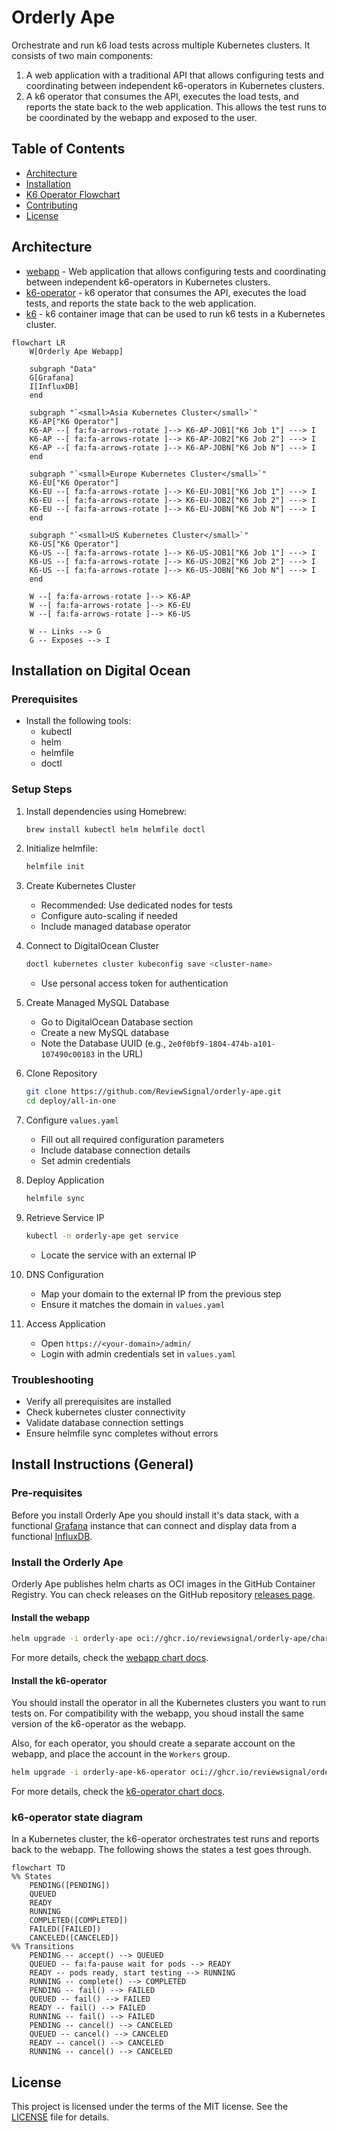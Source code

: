# Orderly Ape

Orchestrate and run k6 load tests across multiple Kubernetes clusters. It consists of two main components:

1. A web application with a traditional API that allows configuring tests and coordinating between independent k6-operators in Kubernetes clusters.
2. A k6 operator that consumes the API, executes the load tests, and reports the state back to the web application. This allows the test runs to be coordinated by the webapp and exposed to the user.

## Table of Contents

-   [Architecture](#architecture)
-   [Installation](#installation)
-   [K6 Operator Flowchart](#flowchart)
-   [Contributing](#contributing)
-   [License](#license)

## Architecture

-   [webapp](webapp) - Web application that allows configuring tests and coordinating between independent k6-operators in Kubernetes clusters.
-   [k6-operator](k6-operator) - k6 operator that consumes the API, executes the load tests, and reports the state back to the web application.
-   [k6](k6) - k6 container image that can be used to run k6 tests in a Kubernetes cluster.

```mermaid
flowchart LR
    W[Orderly Ape Webapp]

    subgraph "Data"
    G[Grafana]
    I[InfluxDB]
    end

    subgraph "`<small>Asia Kubernetes Cluster</small>`"
    K6-AP["K6 Operator"]
    K6-AP --[ fa:fa-arrows-rotate ]--> K6-AP-JOB1["K6 Job 1"] ---> I
    K6-AP --[ fa:fa-arrows-rotate ]--> K6-AP-JOB2["K6 Job 2"] ---> I
    K6-AP --[ fa:fa-arrows-rotate ]--> K6-AP-JOBN["K6 Job N"] ---> I
    end

    subgraph "`<small>Europe Kubernetes Cluster</small>`"
    K6-EU["K6 Operator"]
    K6-EU --[ fa:fa-arrows-rotate ]--> K6-EU-JOB1["K6 Job 1"] ---> I
    K6-EU --[ fa:fa-arrows-rotate ]--> K6-EU-JOB2["K6 Job 2"] ---> I
    K6-EU --[ fa:fa-arrows-rotate ]--> K6-EU-JOBN["K6 Job N"] ---> I
    end

    subgraph "`<small>US Kubernetes Cluster</small>`"
    K6-US["K6 Operator"]
    K6-US --[ fa:fa-arrows-rotate ]--> K6-US-JOB1["K6 Job 1"] ---> I
    K6-US --[ fa:fa-arrows-rotate ]--> K6-US-JOB2["K6 Job 2"] ---> I
    K6-US --[ fa:fa-arrows-rotate ]--> K6-US-JOBN["K6 Job N"] ---> I
    end

    W --[ fa:fa-arrows-rotate ]--> K6-AP
    W --[ fa:fa-arrows-rotate ]--> K6-EU
    W --[ fa:fa-arrows-rotate ]--> K6-US

    W -- Links --> G
    G -- Exposes --> I
```

## Installation on Digital Ocean

### Prerequisites

- Install the following tools:
  - kubectl
  - helm
  - helmfile
  - doctl

### Setup Steps

1. Install dependencies using Homebrew:
   ```bash
   brew install kubectl helm helmfile doctl
   ```

2. Initialize helmfile:
   ```bash
   helmfile init
   ```

3. Create Kubernetes Cluster
   - Recommended: Use dedicated nodes for tests
   - Configure auto-scaling if needed
   - Include managed database operator

4. Connect to DigitalOcean Cluster
   ```bash
   doctl kubernetes cluster kubeconfig save <cluster-name>
   ```
   - Use personal access token for authentication

5. Create Managed MySQL Database
   - Go to DigitalOcean Database section
   - Create a new MySQL database
   - Note the Database UUID (e.g., `2e0f0bf9-1804-474b-a101-107490c00183` in the URL)

6. Clone Repository
   ```bash
   git clone https://github.com/ReviewSignal/orderly-ape.git
   cd deploy/all-in-one
   ```

7. Configure `values.yaml`
   - Fill out all required configuration parameters
   - Include database connection details
   - Set admin credentials

8. Deploy Application
   ```bash
   helmfile sync
   ```

9. Retrieve Service IP
   ```bash
   kubectl -n orderly-ape get service
   ```
   - Locate the service with an external IP

10. DNS Configuration
    - Map your domain to the external IP from the previous step
    - Ensure it matches the domain in `values.yaml`

11. Access Application
    - Open `https://<your-domain>/admin/`
    - Login with admin credentials set in `values.yaml`

### Troubleshooting

- Verify all prerequisites are installed
- Check kubernetes cluster connectivity
- Validate database connection settings
- Ensure helmfile sync completes without errors


## Install Instructions (General)

### Pre-requisites

Before you install Orderly Ape you should install it's data stack, with a functional [Grafana](https://artifacthub.io/packages/helm/grafana/grafana)
instance that can connect and display data from a functional [InfluxDB](https://artifacthub.io/packages/helm/influxdata/influxdb2).

### Install the Orderly Ape

Orderly Ape publishes helm charts as OCI images in the GitHub Container Registry. You can check releases on the GitHub
repository [releases page](https://github.com/ReviewSignal/orderly-ape/releases).

#### Install the webapp

```bash
helm upgrade -i orderly-ape oci://ghcr.io/reviewsignal/orderly-ape/charts/orderly-ape v0.1.0
```

For more details, check the [webapp chart docs](deploy/charts/webapp/README.md).

#### Install the k6-operator

You should install the operator in all the Kubernetes clusters you want to run tests on. For compatibility with the
webapp, you shoud install the same version of the k6-operator as the webapp.

Also, for each operator, you should create a separate account on the webapp, and place the account in the `Workers`
group.

```bash
helm upgrade -i orderly-ape-k6-operator oci://ghcr.io/reviewsignal/orderly-ape/charts/k6-operator v0.1.0
```

For more details, check the [k6-operator chart docs](deploy/charts/k6-operator/README.md).

### k6-operator state diagram

In a Kubernetes cluster, the k6-operator orchestrates test runs and reports back to the webapp. The following shows the states a test goes through.

```mermaid
flowchart TD
%% States
    PENDING([PENDING])
    QUEUED
    READY
    RUNNING
    COMPLETED([COMPLETED])
    FAILED([FAILED])
    CANCELED([CANCELED])
%% Transitions
    PENDING -- accept() --> QUEUED
    QUEUED -- fa:fa-pause wait for pods --> READY
    READY -- pods ready, start testing --> RUNNING
    RUNNING -- complete() --> COMPLETED
    PENDING -- fail() --> FAILED
    QUEUED -- fail() --> FAILED
    READY -- fail() --> FAILED
    RUNNING -- fail() --> FAILED
    PENDING -- cancel() --> CANCELED
    QUEUED -- cancel() --> CANCELED
    READY -- cancel() --> CANCELED
    RUNNING -- cancel() --> CANCELED
```

## License

This project is licensed under the terms of the MIT license. See the [LICENSE](LICENSE) file for details.
